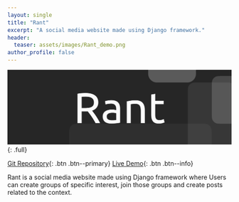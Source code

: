 ```yaml
---
layout: single
title: "Rant"
excerpt: "A social media website made using Django framework."
header:
  teaser: assets/images/Rant_demo.png
author_profile: false
---
```


![](/assets/images/Rant_demo.png)
{: .full}

[<i class="fab fa-fw fa-github"></i> Git Repository](https://github.com/purhan/rant){: .btn .btn--primary} [<i class="fas fa-globe"></i> Live Demo](https://rant-django.herokuapp.com/){: .btn .btn--info}

Rant is a social media website made using Django framework where Users can create groups of specific interest, join those groups and create posts related to the context.
